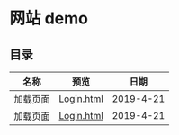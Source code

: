 # 网站 demo

## 目录
名称      | 预览                                                                               |日期
----------|-----------------------------------------------------------------------------------|---------
加载页面  | [Login.html](https://zhiweideboke.github.io/cheese-demo/html/加载页面/texe.html)    |2019-4-21
加载页面  | [Login.html](/html/加载页面/texe.html)                                              |2019-4-21
